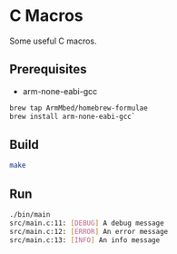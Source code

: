 # C Macros

Some useful C macros.

## Prerequisites

* arm-none-eabi-gcc 
```bash
brew tap ArmMbed/homebrew-formulae
brew install arm-none-eabi-gcc`
```

## Build

```bash
make
```

## Run

```bash
./bin/main
src/main.c:11: [DEBUG] A debug message
src/main.c:12: [ERROR] An error message
src/main.c:13: [INFO] An info message
```

